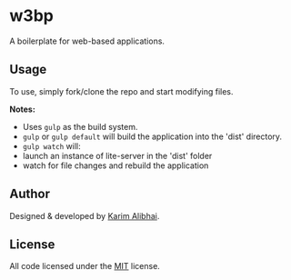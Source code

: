 # w3bp

A boilerplate for web-based applications.

## Usage

To use, simply fork/clone the repo and start modifying files.

**Notes:**

 - Uses `gulp` as the build system.
  - `gulp` or `gulp default` will build the application into the 'dist' directory.
  - `gulp watch` will:
   - launch an instance of lite-server in the 'dist' folder
   - watch for file changes and rebuild the application 

## Author

Designed & developed by [Karim Alibhai](https://github.com/karimsa).

## License

All code licensed under the [MIT](LICENSE) license.